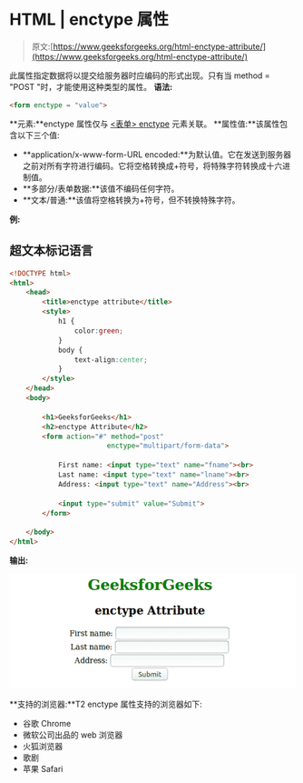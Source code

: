 # HTML | enctype 属性

> 原文:[https://www.geeksforgeeks.org/html-enctype-attribute/](https://www.geeksforgeeks.org/html-enctype-attribute/)

此属性指定数据将以提交给服务器时应编码的形式出现。只有当 method = "POST "时，才能使用这种类型的属性。
**语法:**

```html
<form enctype = "value">
```

**元素:**enctype 属性仅与 [<表单> enctype](https://www.geeksforgeeks.org/html-form-enctype-attribute/?ref=rp) 元素关联。
**属性值:**该属性包含以下三个值:

*   **application/x-www-form-URL encoded:**为默认值。它在发送到服务器之前对所有字符进行编码。它将空格转换成+符号，将特殊字符转换成十六进制值。
*   **多部分/表单数据:**该值不编码任何字符。
*   **文本/普通:**该值将空格转换为+符号，但不转换特殊字符。

**例:**

## 超文本标记语言

```html
<!DOCTYPE html>
<html>
    <head>
        <title>enctype attribute</title>
        <style>
            h1 {
                color:green;
            }
            body {
                text-align:center;
            }
        </style>
    </head>
    <body>

        <h1>GeeksforGeeks</h1>
        <h2>enctype Attribute</h2>
        <form action="#" method="post"
                        enctype="multipart/form-data">

            First name: <input type="text" name="fname"><br>
            Last name: <input type="text" name="lname"><br>
            Address: <input type="text" name="Address"><br>

            <input type="submit" value="Submit">
        </form>

    </body>
</html>                   
```

**输出:**

![](img/7018cd21e34cb92a1d4291dbef052542.png)

**支持的浏览器:**T2 enctype 属性支持的浏览器如下:

*   谷歌 Chrome
*   微软公司出品的 web 浏览器
*   火狐浏览器
*   歌剧
*   苹果 Safari